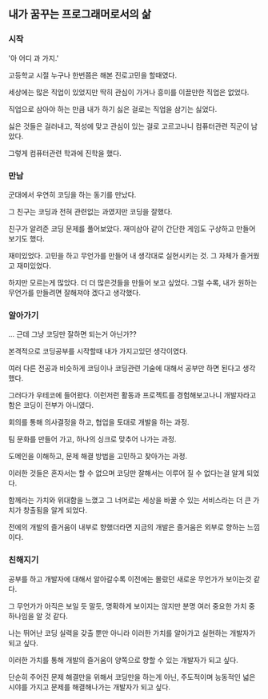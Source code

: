 ## 내가 꿈꾸는 프로그래머로서의 삶

### 시작
'아 어디 과 가지.'

고등학교 시절 누구나 한번쯤은 해본 진로고민을 할때였다.

세상에는 많은 직업이 있었지만 딱히 관심이 가거나 흥미를 이끌만한 직업은 없었다.

직업으로 삼아야 하는 만큼 내가 하기 싫은 걸로는 직업을 삼기는 싫었다.

싫은 것들은 걸러내고, 적성에 맞고 관심이 있는 걸로 고르고나니 컴퓨터관련 직군이 남았다.

그렇게 컴퓨터관련 학과에 진학을 했다.

### 만남
군대에서 우연히 코딩을 하는 동기를 만났다. 

그 친구는 코딩과 전혀 관련없는 과였지만 코딩을 잘했다.

친구가 알려준 코딩 문제를 풀어보았다. 재미삼아 같이 간단한 게임도 구상하고 만들어 보기도 했다.

재미있었다. 고민을 하고 무언가를 만들어 내 생각대로 실현시키는 것. 그 자체가 즐거웠고 재미있었다.

하지만 모르는게 많았다. 더 더 많은것들을 만들어 보고 싶었다. 그럴 수록, 내가 원하는 무언가를 만들려면 잘해져야 겠다고 생각했다.

### 알아가기
... 근데 그냥 코딩만 잘하면 되는거 아닌가??

본격적으로 코딩공부를 시작할때 내가 가지고있던 생각이였다.

여러 다른 전공과 비슷하게 코딩이나 코딩관련 기술에 대해서 공부만 하면 된다고 생각했다.

그러다가 우테코에 들어왔다. 이런저런 활동과 프로젝트를 경험해보고나니 개발자라고 함은 코딩이 전부가 아니였다.

회의를 통해 의사결정을 하고, 협업을 토대로 개발을 하는 과정. 

팀 문화를 만들어 가고, 하나의 싱크로 맞추어 나가는 과정. 

도메인을 이해하고, 문제 해결 방법을 고민하고 찾아가는 과정.

이러한 것들은 혼자서는 할 수 없으며 코딩만 잘해서는 이루어 질 수 없다는걸 알게 되었다.

함께라는 가치와 위대함을 느꼈고 그 너머로는 세상을 바꿀 수 있는 서비스라는 더 큰 가치가 창출됨을 알게 되었다.

전에의 개발의 즐거움이 내부로 향했더라면 지금의 개발은 즐거움은 외부로 향하는 느낌이다.

### 친해지기
공부를 하고 개발자에 대해서 알아갈수록 이전에는 몰랐던 새로운 무언가가 보이는것 같다.

그 무언가가 아직은 보일 듯 말듯, 명확하게 보이지는 않지만 분명 여러 중요한 가치 중 하나임을 알 것 같다.

나는 뛰어난 코딩 실력을 갖출 뿐만 아니라 이러한 가치를 알아가고 실현하는 개발자가 되고 싶다.

이러한 가치를 통해 개발의 즐거움이 양쪽으로 향할 수 있는 개발자가 되고 싶다.

단순히 주어진 문제 해결만을 위해서 코딩만을 하는게 아닌, 주도적이며 능동적인 넓은 시야를 가지고 문제를 해결해나가는 개발자가 되고 싶다.
